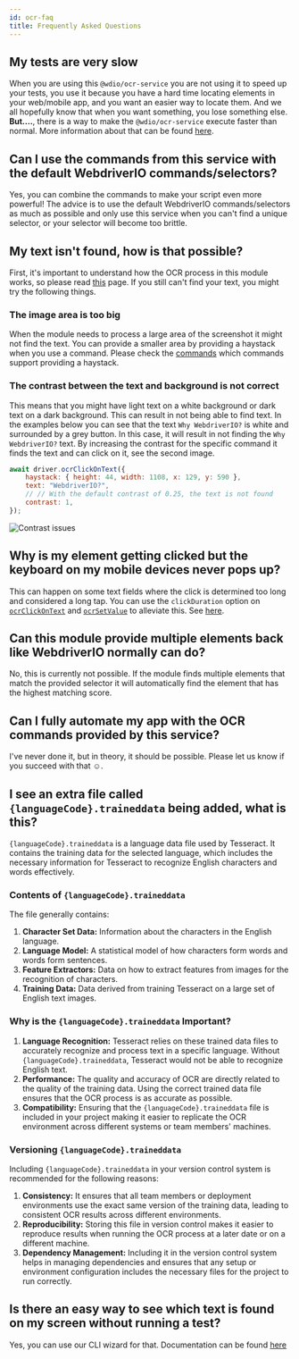 ```yaml
---
id: ocr-faq
title: Frequently Asked Questions
---
```


## My tests are very slow

When you are using this `@wdio/ocr-service` you are not using it to speed up your tests, you use it because you have a hard time locating elements in your web/mobile app, and you want an easier way to locate them. And we all hopefully know that when you want something, you lose something else. **But....**, there is a way to make the `@wdio/ocr-service` execute faster than normal. More information about that can be found [here](./more-test-optimization).

## Can I use the commands from this service with the default WebdriverIO commands/selectors?

Yes, you can combine the commands to make your script even more powerful! The advice is to use the default WebdriverIO commands/selectors as much as possible and only use this service when you can't find a unique selector, or your selector will become too brittle.

## My text isn't found, how is that possible?

First, it's important to understand how the OCR process in this module works, so please read [this](./ocr-testing) page. If you still can't find your text, you might try the following things.

### The image area is too big

When the module needs to process a large area of the screenshot it might not find the text. You can provide a smaller area by providing a haystack when you use a command. Please check the [commands](./ocr-click-on-text) which commands support providing a haystack.

### The contrast between the text and background is not correct

This means that you might have light text on a white background or dark text on a dark background. This can result in not being able to find text. In the examples below you can see that the text `Why WebdriverIO?` is white and surrounded by a grey button. In this case, it will result in not finding the `Why WebdriverIO?` text. By increasing the contrast for the specific command it finds the text and can click on it, see the second image.

```js
await driver.ocrClickOnText({
    haystack: { height: 44, width: 1108, x: 129, y: 590 },
    text: "WebdriverIO?",
    // // With the default contrast of 0.25, the text is not found
    contrast: 1,
});
```

![Contrast issues](/img/ocr/increased-contrast.jpg)

## Why is my element getting clicked but the keyboard on my mobile devices never pops up?

This can happen on some text fields where the click is determined too long and considered a long tap. You can use the `clickDuration` option on [`ocrClickOnText`](./ocr-click-on-text) and [`ocrSetValue`](./ocr-set-value) to alleviate this. See [here](./ocr-click-on-text#options).

## Can this module provide multiple elements back like WebdriverIO normally can do?

No, this is currently not possible. If the module finds multiple elements that match the provided selector it will automatically find the element that has the highest matching score.

## Can I fully automate my app with the OCR commands provided by this service?

I've never done it, but in theory, it should be possible. Please let us know if you succeed with that ☺️.

## I see an extra file called `{languageCode}.traineddata` being added, what is this?

`{languageCode}.traineddata` is a language data file used by Tesseract. It contains the training data for the selected language, which includes the necessary information for Tesseract to recognize English characters and words effectively.

### Contents of `{languageCode}.traineddata`

The file generally contains:

1. **Character Set Data:** Information about the characters in the English language.
2. **Language Model:** A statistical model of how characters form words and words form sentences.
3. **Feature Extractors:** Data on how to extract features from images for the recognition of characters.
4. **Training Data:** Data derived from training Tesseract on a large set of English text images.

### Why is the `{languageCode}.traineddata` Important?

1. **Language Recognition:** Tesseract relies on these trained data files to accurately recognize and process text in a specific language. Without `{languageCode}.traineddata`, Tesseract would not be able to recognize English text.
2. **Performance:** The quality and accuracy of OCR are directly related to the quality of the training data. Using the correct trained data file ensures that the OCR process is as accurate as possible.
3. **Compatibility:** Ensuring that the `{languageCode}.traineddata` file is included in your project making it easier to replicate the OCR environment across different systems or team members' machines.

### Versioning `{languageCode}.traineddata`

Including `{languageCode}.traineddata` in your version control system is recommended for the following reasons:

1. **Consistency:** It ensures that all team members or deployment environments use the exact same version of the training data, leading to consistent OCR results across different environments.
2. **Reproducibility:** Storing this file in version control makes it easier to reproduce results when running the OCR process at a later date or on a different machine.
3. **Dependency Management:** Including it in the version control system helps in managing dependencies and ensures that any setup or environment configuration includes the necessary files for the project to run correctly.

## Is there an easy way to see which text is found on my screen without running a test?

Yes, you can use our CLI wizard for that. Documentation can be found [here](./cli-wizard)
